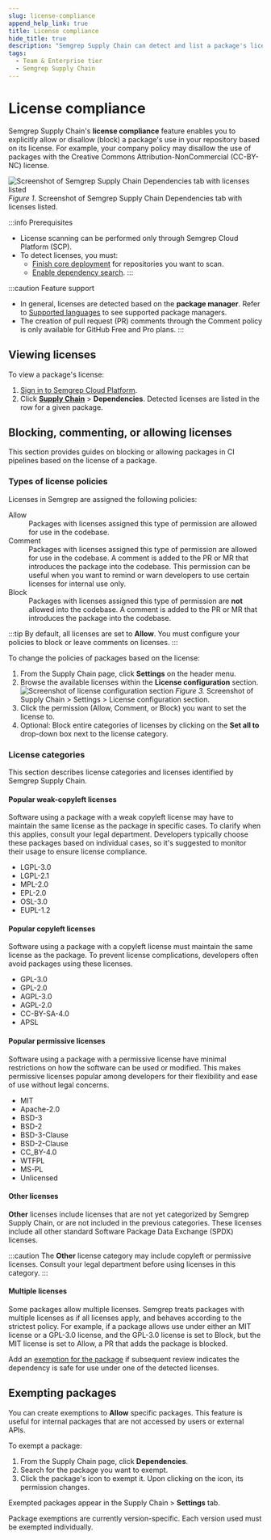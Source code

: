 ```yaml
---
slug: license-compliance
append_help_link: true
title: License compliance
hide_title: true
description: "Semgrep Supply Chain can detect and list a package's license. Prevent or exempt certain packages from being used based on their licenses."
tags:
  - Team & Enterprise tier
  - Semgrep Supply Chain
---
```


# License compliance

Semgrep Supply Chain's **license compliance** feature enables you to explicitly allow or disallow (block) a package's use in your repository based on its license. For example, your company policy may disallow the use of packages with the Creative Commons Attribution-NonCommercial (CC-BY-NC) license.

![Screenshot of Semgrep Supply Chain Dependencies tab with licenses listed](/img/sc-license-scanning.png)
*Figure 1*. Screenshot of Semgrep Supply Chain Dependencies tab with licenses listed.

:::info Prerequisites
- License scanning can be performed only through Semgrep Cloud Platform (SCP). 
- To detect licenses, you must:
    - [Finish core deployment](/deployment/core-deployment/) for repositories you want to scan.
    - [Enable dependency search](/semgrep-supply-chain/dependency-search/#using-dependency-search).
:::

:::caution Feature support
* In general, licenses are detected based on the **package manager**. Refer to [Supported languages](/supported-languages/#semgrep-supply-chain) to see supported package managers.
* The creation of pull request (PR) comments through the Comment policy is only available for GitHub Free and Pro plans.
:::

## Viewing licenses

To view a package's license:

1. [Sign in to Semgrep Cloud Platform](https://semgrep.dev/login).
2. Click **[Supply Chain](https://semgrep.dev/orgs/-/supply-chain)** > **Dependencies**. Detected licenses are listed in the row for a given package.

## Blocking, commenting, or allowing licenses

This section provides guides on blocking or allowing packages in CI pipelines based on the license of a package.

### Types of license policies

Licenses in Semgrep are assigned the following policies:

<dl>
<dt>Allow</dt>
<dd>Packages with licenses assigned this type of permission are allowed for use in the codebase.</dd>
<dt>Comment</dt>
<dd>Packages with licenses assigned this type of permission are allowed for use in the codebase. A comment is added to the PR or MR that introduces the package into the codebase. This permission can be useful when you want to remind or warn developers to use certain licenses for internal use only.</dd>
<dt>Block</dt>
<dd>Packages with licenses assigned this type of permission are <strong>not</strong> allowed into the codebase. A comment is added to the PR or MR that introduces the package into the codebase.</dd>
</dl>

:::tip
By default, all licenses are set to **Allow**. You must configure your policies to block or leave comments on licenses.
:::

To change the policies of packages based on the license:

1. From the Supply Chain page, click **Settings** on the header menu.
2. Browse the available licenses within the **License configuration** section.
![Screenshot of license configuration section](/img/sc-license-configuration.png#bordered)
*Figure 3.* Screenshot of Supply Chain > Settings > License configuration section.
3. Click the permission (Allow, Comment, or Block) you want to set the license to.
4. Optional: Block entire categories of licenses by clicking on the **Set all to** drop-down box next to the license category.

### License categories

This section describes license categories and licenses identified by Semgrep Supply Chain.

#### Popular weak-copyleft licenses

Software using a package with a weak copyleft license may have to maintain the same license as the package in specific cases. To clarify when this applies, consult your legal department. Developers typically choose these packages based on individual cases, so it's suggested to monitor their usage to ensure license compliance.

* LGPL-3.0
* LGPL-2.1
* MPL-2.0
* EPL-2.0
* OSL-3.0
* EUPL-1.2

#### Popular copyleft licenses

Software using a package with a copyleft license must maintain the same license as the package. To prevent license complications, developers often avoid packages using these licenses.

* GPL-3.0
* GPL-2.0
* AGPL-3.0
* AGPL-2.0
* CC-BY-SA-4.0
* APSL

#### Popular permissive licenses

Software using a package with a permissive license have minimal restrictions on how the software can be used or modified. This makes permissive licenses popular among developers for their flexibility and ease of use without legal concerns.

* MIT
* Apache-2.0
* BSD-3
* BSD-2
* BSD-3-Clause
* BSD-2-Clause
* CC_BY-4.0
* WTFPL
* MS-PL
* Unlicensed

#### Other licenses

**Other** licenses include licenses that are not yet categorized by Semgrep Supply Chain, or are not  included in the previous categories. These licenses include all other standard Software Package Data Exchange (SPDX) licenses.

:::caution
The **Other** license category may include copyleft or permissive licenses. Consult your legal department before using licenses in this category.
:::

#### Multiple licenses

Some packages allow multiple licenses. Semgrep treats packages with multiple licenses as if all licenses apply, and behaves according to the strictest policy. For example, if a package allows use under either an MIT license or a GPL-3.0 license, and the GPL-3.0 license is set to Block, but the MIT license is set to Allow, a PR that adds the package is blocked.

Add an [exemption for the package](#exempting-packages) if subsequent review indicates the dependency is safe for use under one of the detected licenses.

## Exempting packages

You can create exemptions to **Allow** specific packages. This feature is useful for internal packages that are not accessed by users or external APIs.

To exempt a package:

1. From the Supply Chain page, click **Dependencies**.
2. Search for the package you want to exempt.
3. Click the package's <i class="fa-solid fa-list-check"></i> icon to exempt it. Upon clicking on the icon, its permission changes.

Exempted packages appear in the Supply Chain > **Settings** tab.

Package exemptions are currently version-specific. Each version used must be exempted individually.

<MoreHelp />
